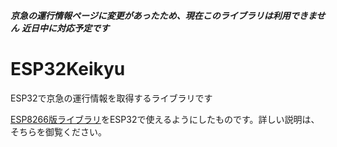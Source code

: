 ***京急の運行情報ページに変更があったため、現在このライブラリは利用できません***
***近日中に対応予定です***



# ESP32Keikyu
ESP32で京急の運行情報を取得するライブラリです


[ESP8266版ライブラリ](https://github.com/pokiiio/ESP8266Keikyu)をESP32で使えるようにしたものです。詳しい説明は、そちらを御覧ください。
